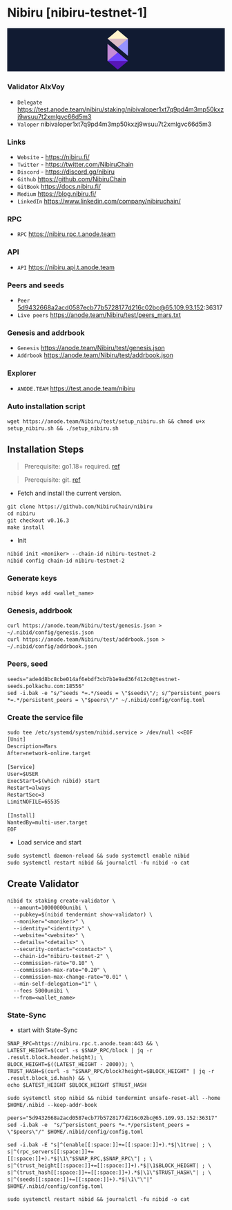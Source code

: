 # Nibiru [nibiru-testnet-1]
![Nibiru Guide](https://github.com/Voynitskiy/Voynitskiy/blob/main/testnet/Nibiru/Nibiru.png)
### Validator AlxVoy
* `Delegate` https://test.anode.team/nibiru/staking/nibivaloper1xt7q9pd4m3mp50kxzj9wsuu7t2xmlgvc66d5m3
* `Valoper` nibivaloper1xt7q9pd4m3mp50kxzj9wsuu7t2xmlgvc66d5m3
### Links
* `Website` - https://nibiru.fi/
* `Twitter` - https://twitter.com/NibiruChain
* `Discord` - https://discord.gg/nibiru
* `Github` https://github.com/NibiruChain
* `GitBook` https://docs.nibiru.fi/
* `Medium` https://blog.nibiru.fi/
* `LinkedIn` https://www.linkedin.com/company/nibiruchain/
### RPC
* `RPC` https://nibiru.rpc.t.anode.team
### API
* `API` https://nibiru.api.t.anode.team
### Peers and seeds
* `Peer` 5d9432668a2acd0587ecb77b5728177d216c02bc@65.109.93.152:36317
* `Live peers` https://anode.team/Nibiru/test/peers_mars.txt
### Genesis and addrbook
* `Genesis` https://anode.team/Nibiru/test/genesis.json
* `Addrbook` https://anode.team/Nibiru/test/addrbook.json
### Explorer
* `ANODE.TEAM` https://test.anode.team/nibiru
### Auto installation script
```
wget https://anode.team/Nibiru/test/setup_nibiru.sh && chmod u+x setup_nibiru.sh && ./setup_nibiru.sh
```
## Installation Steps
>Prerequisite: go1.18+ required. [ref](https://golang.org/doc/install)

>Prerequisite: git. [ref](https://github.com/git/git)

* Fetch and install the current version.
```shell
git clone https://github.com/NibiruChain/nibiru
cd nibiru
git checkout v0.16.3
make install
```
* Init
```
nibid init <moniker> --chain-id nibiru-testnet-2
nibid config chain-id nibiru-testnet-2
```

### Generate keys
```
nibid keys add <wallet_name>
```
### Genesis, addrbook
```
curl https://anode.team/Nibiru/test/genesis.json > ~/.nibid/config/genesis.json
curl https://anode.team/Nibiru/test/addrbook.json > ~/.nibid/config/addrbook.json
```
### Peers, seed
```
seeds="ade4d8bc8cbe014af6ebdf3cb7b1e9ad36f412c0@testnet-seeds.polkachu.com:18556"
sed -i.bak -e "s/^seeds *=.*/seeds = \"$seeds\"/; s/^persistent_peers *=.*/persistent_peers = \"$peers\"/" ~/.nibid/config/config.toml
```
### Create the service file
```
sudo tee /etc/systemd/system/nibid.service > /dev/null <<EOF
[Unit]
Description=Mars
After=network-online.target

[Service]
User=$USER
ExecStart=$(which nibid) start
Restart=always
RestartSec=3
LimitNOFILE=65535

[Install]
WantedBy=multi-user.target
EOF
```
* Load service and start
```
sudo systemctl daemon-reload && sudo systemctl enable nibid
sudo systemctl restart nibid && journalctl -fu nibid -o cat
```
## Create Validator
```
nibid tx staking create-validator \
  --amount=10000000unibi \
  --pubkey=$(nibid tendermint show-validator) \
  --moniker="<moniker>" \
  --identity="<identity>" \
  --website="<website>" \
  --details="<details>" \
  --security-contact="<contact>" \
  --chain-id="nibiru-testnet-2" \
  --commission-rate="0.10" \
  --commission-max-rate="0.20" \
  --commission-max-change-rate="0.01" \
  --min-self-delegation="1" \
  --fees 5000unibi \
  --from=<wallet_name>
```
### State-Sync
* start with State-Sync
```
SNAP_RPC=https://nibiru.rpc.t.anode.team:443 && \
LATEST_HEIGHT=$(curl -s $SNAP_RPC/block | jq -r .result.block.header.height); \
BLOCK_HEIGHT=$((LATEST_HEIGHT - 2000)); \
TRUST_HASH=$(curl -s "$SNAP_RPC/block?height=$BLOCK_HEIGHT" | jq -r .result.block_id.hash) && \
echo $LATEST_HEIGHT $BLOCK_HEIGHT $TRUST_HASH
```
```
sudo systemctl stop nibid && nibid tendermint unsafe-reset-all --home $HOME/.nibid --keep-addr-book
```
```
peers="5d9432668a2acd0587ecb77b5728177d216c02bc@65.109.93.152:36317"
sed -i.bak -e  "s/^persistent_peers *=.*/persistent_peers = \"$peers\"/" $HOME/.nibid/config/config.toml
```
```
sed -i.bak -E "s|^(enable[[:space:]]+=[[:space:]]+).*$|\1true| ; \
s|^(rpc_servers[[:space:]]+=[[:space:]]+).*$|\1\"$SNAP_RPC,$SNAP_RPC\"| ; \
s|^(trust_height[[:space:]]+=[[:space:]]+).*$|\1$BLOCK_HEIGHT| ; \
s|^(trust_hash[[:space:]]+=[[:space:]]+).*$|\1\"$TRUST_HASH\"| ; \
s|^(seeds[[:space:]]+=[[:space:]]+).*$|\1\"\"|" $HOME/.nibid/config/config.toml
```
```
sudo systemctl restart nibid && journalctl -fu nibid -o cat
```
